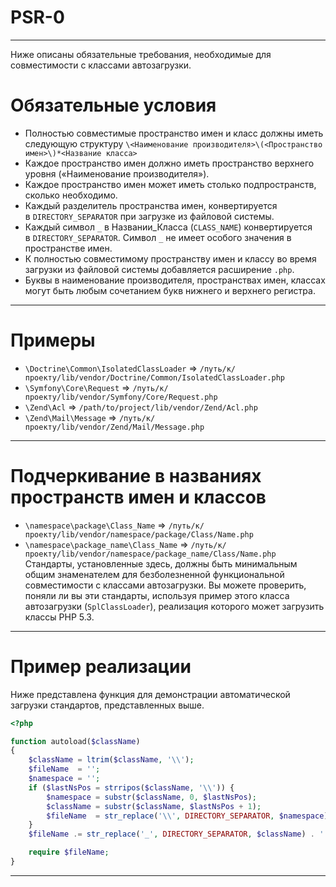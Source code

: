# PSR-0
***
Ниже описаны обязательные требования, необходимые для совместимости с классами автозагрузки.
# Обязательные условия
- Полностью совместимые пространство имен и класс должны иметь следующую структуру `\<Наименование производителя>\(<Пространство имен>\)*<Название класса>`
- Каждое пространство имен должно иметь пространство верхнего уровня («Наименование производителя»).
- Каждое пространство имен может иметь столько подпространств, сколько необходимо.
- Каждый разделитель пространства имен, конвертируется в `DIRECTORY_SEPARATOR` при загрузке из файловой системы.
- Каждый символ `_` в Названии_Класса (`CLASS_NAME`) конвертируется в `DIRECTORY_SEPARATOR`. Символ `_` не имеет особого значения в пространстве имен.
- К полностью совместимому пространству имен и классу во время загрузки из файловой системы добавляется расширение `.php`.
- Буквы в наименование производителя, пространствах имен, классах могут быть любым сочетанием букв нижнего и верхнего регистра.
***
# Примеры
- `\Doctrine\Common\IsolatedClassLoader` => `/путь/к/проекту/lib/vendor/Doctrine/Common/IsolatedClassLoader.php`
- `\Symfony\Core\Request` => `/путь/к/проекту/lib/vendor/Symfony/Core/Request.php`
- `\Zend\Acl` => `/path/to/project/lib/vendor/Zend/Acl.php`
- `\Zend\Mail\Message` => `/путь/к/проекту/lib/vendor/Zend/Mail/Message.php`
***
# Подчеркивание в названиях пространств имен и классов
- `\namespace\package\Class_Name` => `/путь/к/проекту/lib/vendor/namespace/package/Class/Name.php`
- `\namespace\package_name\Class_Name` => `/путь/к/проекту/lib/vendor/namespace/package_name/Class/Name.php`
Стандарты, установленные здесь, должны быть минимальным общим знаменателем для безболезненной функциональной совместимости с классами автозагрузки. Вы можете проверить, поняли ли вы эти стандарты, используя пример этого класса автозагрузки (`SplClassLoader`), реализация которого может загрузить классы PHP 5.3.
***
# Пример реализации
Ниже представлена функция для демонстрации автоматической загрузки стандартов, представленных выше.
```php
<?php

function autoload($className)
{
    $className = ltrim($className, '\\');
    $fileName  = '';
    $namespace = '';
    if ($lastNsPos = strripos($className, '\\')) {
        $namespace = substr($className, 0, $lastNsPos);
        $className = substr($className, $lastNsPos + 1);
        $fileName  = str_replace('\\', DIRECTORY_SEPARATOR, $namespace) . DIRECTORY_SEPARATOR;
    }
    $fileName .= str_replace('_', DIRECTORY_SEPARATOR, $className) . '.php';

    require $fileName;
}
```
***
